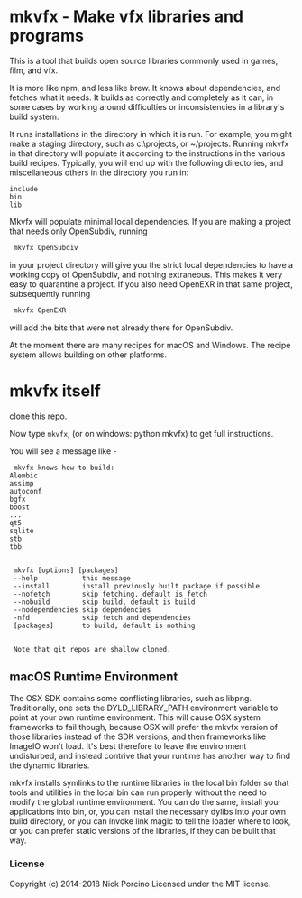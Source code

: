 # mkvfx - Make vfx libraries and programs

This is a tool that builds open source libraries commonly used in
games, film, and vfx.

It is more like npm, and less like brew. It knows about dependencies, and
fetches what it needs. It builds as correctly and completely as it can, in
some cases by working around difficulties or inconsistencies in a library's
build system.

It runs installations in the directory in which it is run. For example, you
might make a staging directory, such as c:\projects, or ~/projects. Running
mkvfx in that directory will populate it according to the instructions in 
the various build recipes. Typically, you will end up with the following
directories, and miscellaneous others in the directory you run in:

```
include
bin
lib
```

Mkvfx will populate minimal local dependencies. If you are making a project 
that needs only OpenSubdiv, running

```sh
 mkvfx OpenSubdiv
```

in your project directory will give you the strict local dependencies to
have a working copy of OpenSubdiv, and nothing extraneous. This makes it
very easy to quarantine a project. If you also need OpenEXR in that same
project, subsequently running

```sh
 mkvfx OpenEXR
```

will add the bits that were not already there for OpenSubdiv.

At the moment there are many recipes for macOS and Windows.
The recipe system allows building on other platforms.


# mkvfx itself

clone this repo.


Now type ```mkvfx```, (or on windows: python mkvfx) to get full instructions.

You will see a message like -

```
 mkvfx knows how to build:
Alembic
assimp
autoconf
bgfx
boost
...
qt5
sqlite
stb
tbb


 mkvfx [options] [packages]
 --help           this message
 --install        install previously built package if possible
 --nofetch        skip fetching, default is fetch
 --nobuild        skip build, default is build
 --nodependencies skip dependencies
 -nfd             skip fetch and dependencies
 [packages]       to build, default is nothing


 Note that git repos are shallow cloned.
```


## macOS Runtime Environment

The OSX SDK contains some conflicting libraries, such as libpng. Traditionally,
one sets the DYLD_LIBRARY_PATH environment variable to point at your own runtime
environment. This will cause OSX system frameworks to fail though, because OSX
will prefer the mkvfx version of those libraries instead of the SDK versions, and
then frameworks like ImageIO won't load. It's best therefore to leave the
environment undisturbed, and instead contrive that your runtime has another way
to find the dynamic libraries.

mkvfx installs symlinks to the runtime libraries in the local bin folder so that
tools and utilities in the local bin can run properly without the need to modify
the global runtime environment. You can do the same, install your applications into
bin, or, you can install the necessary dylibs into your own build directory, or
you can invoke link magic to tell the loader where to look, or you can prefer
static versions of the libraries, if they can be built that way.

### License
Copyright (c) 2014-2018 Nick Porcino
Licensed under the MIT license.


